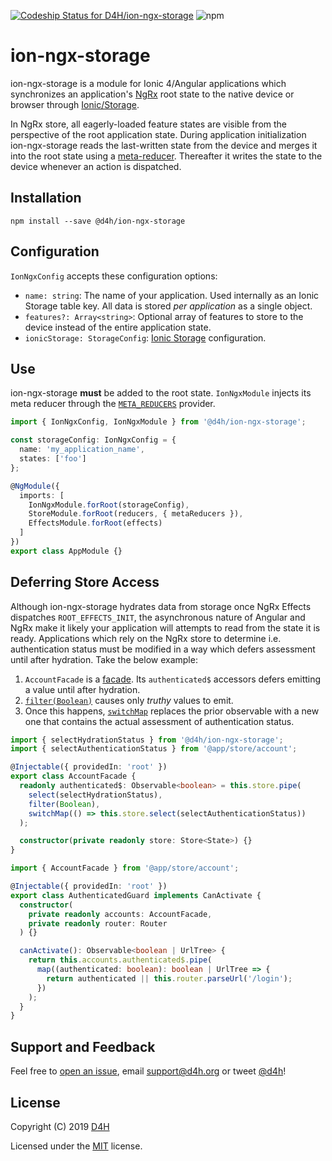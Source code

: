 [![Codeship Status for D4H/ion-ngx-storage](https://app.codeship.com/projects/8ec182c0-643f-0137-757e-1a7608ff9ea0/status?branch=master)](https://app.codeship.com/projects/344846)
![npm](https://img.shields.io/npm/v/@d4h/ion-ngx-storage.svg)

# ion-ngx-storage
ion-ngx-storage is a module for Ionic 4/Angular applications which synchronizes an application's [NgRx](https://ngrx.io/) root state to the native device or browser through [Ionic/Storage](https://ionicframework.com/docs/building/storage).

In NgRx store, all eagerly-loaded feature states are visible from the perspective of the root application state. During application initialization ion-ngx-storage reads the last-written state from the device and merges it into the root state using a [meta-reducer](https://ngrx.io/guide/store/metareducers). Thereafter it writes the state to the device whenever an action is dispatched.

## Installation

`npm install --save @d4h/ion-ngx-storage`

## Configuration
`IonNgxConfig` accepts these configuration options:

* `name: string`: The name of your application. Used internally as an Ionic Storage table key. All data is stored _per application_ as a single object.
* `features?: Array<string>`: Optional array of features to store to the device instead of the entire application state.
* `ionicStorage: StorageConfig`: [Ionic Storage](https://ionicframework.com/docs/building/storage#configuring-storage) configuration.

## Use
ion-ngx-storage **must** be added to the root state. `IonNgxModule` injects its meta reducer through the [`META_REDUCERS`](https://next.ngrx.io/guide/store/recipes/injecting#injecting-meta-reducers) provider.

```typescript
import { IonNgxConfig, IonNgxModule } from '@d4h/ion-ngx-storage';

const storageConfig: IonNgxConfig = {
  name: 'my_application_name',
  states: ['foo']
};

@NgModule({
  imports: [
    IonNgxModule.forRoot(storageConfig),
    StoreModule.forRoot(reducers, { metaReducers }),
    EffectsModule.forRoot(effects)
  ]
})
export class AppModule {}
```

## Deferring Store Access
Although ion-ngx-storage hydrates data from storage once NgRx Effects dispatches `ROOT_EFFECTS_INIT`, the asynchronous nature of Angular and NgRx make it likely your application will attempts to read from the state it is ready. Applications which rely on the NgRx store to determine i.e. authentication status must be modified in a way which defers assessment until after hydration. Take the below example:

1. `AccountFacade` is a [facade](https://medium.com/@thomasburlesonIA/ngrx-facades-better-state-management-82a04b9a1e39). Its `authenticated$` accessors defers emitting a value until after hydration.
2. [`filter(Boolean)`](https://www.learnrxjs.io/operators/filtering/filter.html) causes only _truthy_ values to emit.
3. Once this happens, [`switchMap`](https://www.learnrxjs.io/operators/transformation/switchmap.html) replaces the prior observable with a new one that contains the actual assessment of authentication status.

```typescript
import { selectHydrationStatus } from '@d4h/ion-ngx-storage';
import { selectAuthenticationStatus } from '@app/store/account';

@Injectable({ providedIn: 'root' })
export class AccountFacade {
  readonly authenticated$: Observable<boolean> = this.store.pipe(
    select(selectHydrationStatus),
    filter(Boolean),
    switchMap(() => this.store.select(selectAuthenticationStatus))
  );

  constructor(private readonly store: Store<State>) {}
}
```

```typescript
import { AccountFacade } from '@app/store/account';

@Injectable({ providedIn: 'root' })
export class AuthenticatedGuard implements CanActivate {
  constructor(
    private readonly accounts: AccountFacade,
    private readonly router: Router
  ) {}

  canActivate(): Observable<boolean | UrlTree> {
    return this.accounts.authenticated$.pipe(
      map((authenticated: boolean): boolean | UrlTree => {
        return authenticated || this.router.parseUrl('/login');
      })
    );
  }
}
```

## Support and Feedback
Feel free to [open an issue](https://github.com/D4H/ion-ngx-storage/issues/new), email <support@d4h.org> or tweet [@d4h](https://twitter.com/d4h/)!

## License
Copyright (C) 2019 [D4H](https://d4htechnologies.com/)

Licensed under the [MIT](LICENSE) license.
